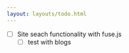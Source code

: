 ```yaml
---
layout: layouts/todo.html
---
```

- [ ] Site seach functionality with fuse.js
    - [ ] test with blogs